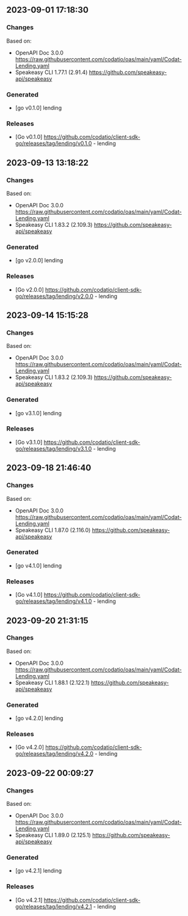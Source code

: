 

## 2023-09-01 17:18:30
### Changes
Based on:
- OpenAPI Doc 3.0.0 https://raw.githubusercontent.com/codatio/oas/main/yaml/Codat-Lending.yaml
- Speakeasy CLI 1.77.1 (2.91.4) https://github.com/speakeasy-api/speakeasy
### Generated
- [go v0.1.0] lending
### Releases
- [Go v0.1.0] https://github.com/codatio/client-sdk-go/releases/tag/lending/v0.1.0 - lending

## 2023-09-13 13:18:22
### Changes
Based on:
- OpenAPI Doc 3.0.0 https://raw.githubusercontent.com/codatio/oas/main/yaml/Codat-Lending.yaml
- Speakeasy CLI 1.83.2 (2.109.3) https://github.com/speakeasy-api/speakeasy
### Generated
- [go v2.0.0] lending
### Releases
- [Go v2.0.0] https://github.com/codatio/client-sdk-go/releases/tag/lending/v2.0.0 - lending

## 2023-09-14 15:15:28
### Changes
Based on:
- OpenAPI Doc 3.0.0 https://raw.githubusercontent.com/codatio/oas/main/yaml/Codat-Lending.yaml
- Speakeasy CLI 1.83.2 (2.109.3) https://github.com/speakeasy-api/speakeasy
### Generated
- [go v3.1.0] lending
### Releases
- [Go v3.1.0] https://github.com/codatio/client-sdk-go/releases/tag/lending/v3.1.0 - lending

## 2023-09-18 21:46:40
### Changes
Based on:
- OpenAPI Doc 3.0.0 https://raw.githubusercontent.com/codatio/oas/main/yaml/Codat-Lending.yaml
- Speakeasy CLI 1.87.0 (2.116.0) https://github.com/speakeasy-api/speakeasy
### Generated
- [go v4.1.0] lending
### Releases
- [Go v4.1.0] https://github.com/codatio/client-sdk-go/releases/tag/lending/v4.1.0 - lending

## 2023-09-20 21:31:15
### Changes
Based on:
- OpenAPI Doc 3.0.0 https://raw.githubusercontent.com/codatio/oas/main/yaml/Codat-Lending.yaml
- Speakeasy CLI 1.88.1 (2.122.1) https://github.com/speakeasy-api/speakeasy
### Generated
- [go v4.2.0] lending
### Releases
- [Go v4.2.0] https://github.com/codatio/client-sdk-go/releases/tag/lending/v4.2.0 - lending

## 2023-09-22 00:09:27
### Changes
Based on:
- OpenAPI Doc 3.0.0 https://raw.githubusercontent.com/codatio/oas/main/yaml/Codat-Lending.yaml
- Speakeasy CLI 1.89.0 (2.125.1) https://github.com/speakeasy-api/speakeasy
### Generated
- [go v4.2.1] lending
### Releases
- [Go v4.2.1] https://github.com/codatio/client-sdk-go/releases/tag/lending/v4.2.1 - lending
